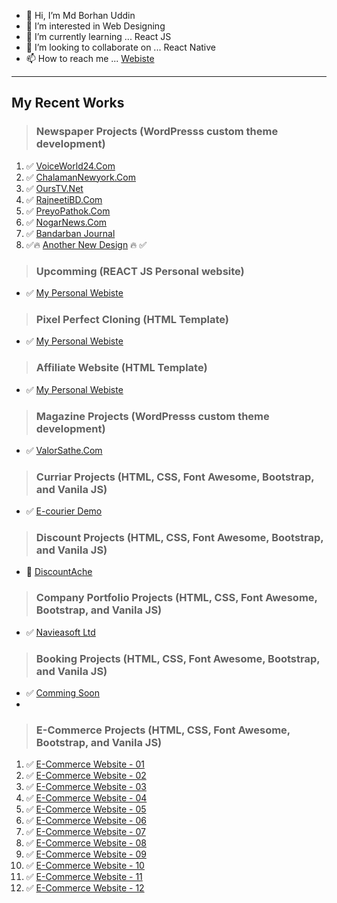 - 👋 Hi, I’m Md Borhan Uddin
- 👀 I’m interested in Web Designing
- 🌱 I’m currently learning ... React JS
- 💞️ I’m looking to collaborate on ... React Native
- 📫 How to reach me ... [Webiste](https://www.mdborhanuddin.com)

---
My Recent Works
---
> ### Newspaper Projects (WordPresss custom theme development)

1. ✅ [VoiceWorld24.Com](https://www.voiceworld24.com)
2. ✅ [ChalamanNewyork.Com](https://www.chalamannewyork.com)
3. ✅ [OursTV.Net](https://www.ourstv.net)
4. ✅ [RajneetiBD.Com](https://www.rajneetibd.com)
5. ✅ [PreyoPathok.Com](https://preyopathok.com/)
6. ✅ [NogarNews.Com](https://nagornews.com/)
7. ✅ [Bandarban Journal](https://news.mdborhanuddin.com/)
8. ✅🔥 [Another New Design](https://borhan365.github.io/2021-newspaper-html/) 🔥 ✅

> ### Upcomming (REACT JS Personal website)
* ✅ [My Personal Webiste](https://borhan365.github.io/personal-website-html/)

> ### Pixel Perfect Cloning (HTML Template)
* ✅ [My Personal Webiste](https://borhan365.github.io/profile/)

> ### Affiliate Website (HTML Template)
* ✅ [My Personal Webiste](https://affiliate.mdborhanuddin.com/)

> ### Magazine Projects (WordPresss custom theme development)
* ✅ [ValorSathe.Com](https://valorsathe.com/)

> ### Curriar Projects (HTML, CSS, Font Awesome, Bootstrap, and Vanila JS)
* ✅ [E-courier Demo](http://dexpressbd.com/)

> ### Discount Projects (HTML, CSS, Font Awesome, Bootstrap, and Vanila JS)
* 🎁 [DiscountAche](https://discountache.com/)

> ### Company Portfolio Projects (HTML, CSS, Font Awesome, Bootstrap, and Vanila JS)
* ✅ [Navieasoft Ltd](https://navieasoft.com/)

> ### Booking Projects (HTML, CSS, Font Awesome, Bootstrap, and Vanila JS)
* ✅ [Comming Soon](#)
* 
> ### E-Commerce Projects (HTML, CSS, Font Awesome, Bootstrap, and Vanila JS)

1. ✅ [E-Commerce Website - 01 ](https://bdbabashopping.com)
2. ✅ [E-Commerce Website - 02 ]()
3. ✅ [E-Commerce Website - 03 ]()
4. ✅ [E-Commerce Website - 04 ]()
5. ✅ [E-Commerce Website - 05 ]()
6. ✅ [E-Commerce Website - 06 ]()
7. ✅ [E-Commerce Website - 07 ]()
8. ✅ [E-Commerce Website - 08 ]()
9. ✅ [E-Commerce Website - 09 ]()
10. ✅ [E-Commerce Website - 10 ]()
11. ✅ [E-Commerce Website - 11 ]()
12. ✅ [E-Commerce Website - 12 ]()

<!---
borhan365/borhan365 is a ✨ special ✨ repository because its `README.md` (this file) appears on your GitHub profile.
You can click the Preview link to take a look at your changes.
--->
